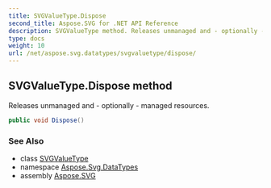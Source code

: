 ```yaml
---
title: SVGValueType.Dispose
second_title: Aspose.SVG for .NET API Reference
description: SVGValueType method. Releases unmanaged and - optionally - managed resources
type: docs
weight: 10
url: /net/aspose.svg.datatypes/svgvaluetype/dispose/
---
```

## SVGValueType.Dispose method

Releases unmanaged and - optionally - managed resources.

```csharp
public void Dispose()
```

### See Also

* class [SVGValueType](../)
* namespace [Aspose.Svg.DataTypes](../../svgvaluetype/)
* assembly [Aspose.SVG](../../../)
